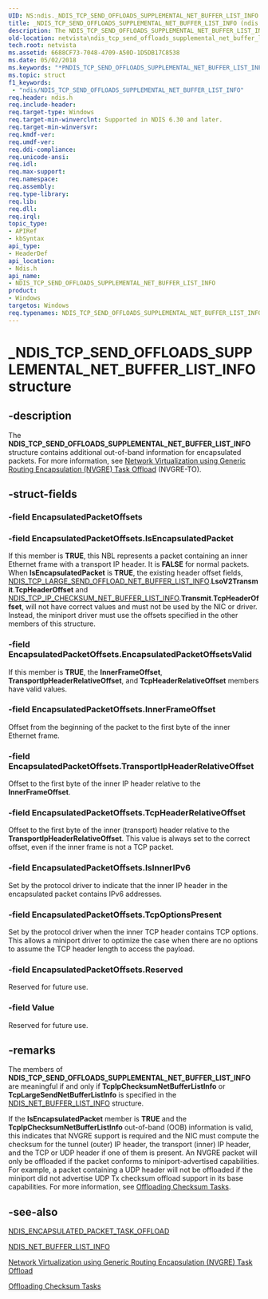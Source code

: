 ```yaml
---
UID: NS:ndis._NDIS_TCP_SEND_OFFLOADS_SUPPLEMENTAL_NET_BUFFER_LIST_INFO
title: _NDIS_TCP_SEND_OFFLOADS_SUPPLEMENTAL_NET_BUFFER_LIST_INFO (ndis.h)
description: The NDIS_TCP_SEND_OFFLOADS_SUPPLEMENTAL_NET_BUFFER_LIST_INFO structure contains additional out-of-band information for encapsulated packets.
old-location: netvista\ndis_tcp_send_offloads_supplemental_net_buffer_list_info.htm
tech.root: netvista
ms.assetid: 6688CF73-7048-4709-A50D-1D5DB17C8538
ms.date: 05/02/2018
ms.keywords: "*PNDIS_TCP_SEND_OFFLOADS_SUPPLEMENTAL_NET_BUFFER_LIST_INFO, NDIS_TCP_SEND_OFFLOADS_SUPPLEMENTAL_NET_BUFFER_LIST_INFO, NDIS_TCP_SEND_OFFLOADS_SUPPLEMENTAL_NET_BUFFER_LIST_INFO structure [Network Drivers Starting with Windows Vista], PNDIS_TCP_SEND_OFFLOADS_SUPPLEMENTAL_NET_BUFFER_LIST_INFO, PNDIS_TCP_SEND_OFFLOADS_SUPPLEMENTAL_NET_BUFFER_LIST_INFO structure pointer [Network Drivers Starting with Windows Vista], _NDIS_TCP_SEND_OFFLOADS_SUPPLEMENTAL_NET_BUFFER_LIST_INFO, ndis/NDIS_TCP_SEND_OFFLOADS_SUPPLEMENTAL_NET_BUFFER_LIST_INFO, ndis/PNDIS_TCP_SEND_OFFLOADS_SUPPLEMENTAL_NET_BUFFER_LIST_INFO, netvista.ndis_tcp_send_offloads_supplemental_net_buffer_list_info"
ms.topic: struct
f1_keywords:
 - "ndis/NDIS_TCP_SEND_OFFLOADS_SUPPLEMENTAL_NET_BUFFER_LIST_INFO"
req.header: ndis.h
req.include-header: 
req.target-type: Windows
req.target-min-winverclnt: Supported in NDIS 6.30 and later.
req.target-min-winversvr: 
req.kmdf-ver: 
req.umdf-ver: 
req.ddi-compliance: 
req.unicode-ansi: 
req.idl: 
req.max-support: 
req.namespace: 
req.assembly: 
req.type-library: 
req.lib: 
req.dll: 
req.irql: 
topic_type:
- APIRef
- kbSyntax
api_type:
- HeaderDef
api_location:
- Ndis.h
api_name:
- NDIS_TCP_SEND_OFFLOADS_SUPPLEMENTAL_NET_BUFFER_LIST_INFO
product:
- Windows
targetos: Windows
req.typenames: NDIS_TCP_SEND_OFFLOADS_SUPPLEMENTAL_NET_BUFFER_LIST_INFO, *PNDIS_TCP_SEND_OFFLOADS_SUPPLEMENTAL_NET_BUFFER_LIST_INFO
---
```


# _NDIS_TCP_SEND_OFFLOADS_SUPPLEMENTAL_NET_BUFFER_LIST_INFO structure


## -description


The <b>NDIS_TCP_SEND_OFFLOADS_SUPPLEMENTAL_NET_BUFFER_LIST_INFO</b> structure contains additional out-of-band information for encapsulated packets. For more information, see <a href="https://docs.microsoft.com/windows-hardware/drivers/ddi/ntddndis/ns-ntddndis-_ndis_encapsulated_packet_task_offload">Network Virtualization using Generic Routing Encapsulation (NVGRE) Task Offload</a> (NVGRE-TO).


## -struct-fields




### -field EncapsulatedPacketOffsets


### -field EncapsulatedPacketOffsets.IsEncapsulatedPacket

If this member is  <b>TRUE</b>, this NBL represents a packet containing an inner Ethernet frame with a transport IP header. It is <b>FALSE</b> for normal packets. When <b>IsEncapsulatedPacket</b> is <b>TRUE</b>, the existing header offset fields, <a href="https://docs.microsoft.com/windows-hardware/drivers/ddi/ndis/ns-ndis-_ndis_tcp_large_send_offload_net_buffer_list_info">NDIS_TCP_LARGE_SEND_OFFLOAD_NET_BUFFER_LIST_INFO</a>.<b>LsoV2Transmit</b>.<b>TcpHeaderOffset</b> and <a href="https://docs.microsoft.com/windows-hardware/drivers/ddi/ndis/ns-ndis-_ndis_tcp_ip_checksum_net_buffer_list_info">NDIS_TCP_IP_CHECKSUM_NET_BUFFER_LIST_INFO</a>.<b>Transmit</b>.<b>TcpHeaderOffset</b>, will not have correct values and must not be used by the NIC or driver. Instead, the miniport driver must use the offsets specified in the other members of this structure.


### -field EncapsulatedPacketOffsets.EncapsulatedPacketOffsetsValid

If this member is <b>TRUE</b>, the <b>InnerFrameOffset</b>, <b>TransportIpHeaderRelativeOffset</b>, and <b>TcpHeaderRelativeOffset</b> members
have valid values.


### -field EncapsulatedPacketOffsets.InnerFrameOffset

Offset from the beginning of the packet to the first byte of the inner Ethernet frame.


### -field EncapsulatedPacketOffsets.TransportIpHeaderRelativeOffset

Offset to the first byte of the inner IP header relative to the <b>InnerFrameOffset</b>.


### -field EncapsulatedPacketOffsets.TcpHeaderRelativeOffset

Offset to the first byte of the inner (transport) header relative to the <b>TransportIpHeaderRelativeOffset</b>. This value is always set to the correct offset, even if the inner frame is not a TCP packet.


### -field EncapsulatedPacketOffsets.IsInnerIPv6

Set by the protocol driver to indicate that the inner IP header in the encapsulated packet contains IPv6 addresses.


### -field EncapsulatedPacketOffsets.TcpOptionsPresent

Set by the protocol driver when the inner TCP header contains TCP options. This allows a miniport driver to optimize the case when there are no options to assume the TCP header length to access the payload.


### -field EncapsulatedPacketOffsets.Reserved

Reserved for future use.


### -field Value

Reserved for future use.


## -remarks



The members of <b>NDIS_TCP_SEND_OFFLOADS_SUPPLEMENTAL_NET_BUFFER_LIST_INFO</b> are meaningful if and only if <b>TcpIpChecksumNetBufferListInfo</b> or <b>TcpLargeSendNetBufferListInfo</b> is specified in the <a href="https://docs.microsoft.com/windows-hardware/drivers/ddi/ndis/ne-ndis-_ndis_net_buffer_list_info">NDIS_NET_BUFFER_LIST_INFO</a> structure.

If the <b>IsEncapsulatedPacket</b> member is <b>TRUE</b> and the <b>TcpIpChecksumNetBufferListInfo</b> out-of-band (OOB) information is valid, this indicates that NVGRE support is required and the NIC must compute the checksum for the tunnel (outer) IP header, the transport (inner) IP header, and the TCP or UDP header if one of them is present. An NVGRE packet will only be offloaded if the packet conforms to miniport-advertised capabilities. For example, a packet containing a UDP header will not be offloaded if the miniport did not advertise UDP Tx checksum offload support in its base capabilities. For more information, see <a href="https://docs.microsoft.com/windows-hardware/drivers/network/offloading-checksum-tasks">Offloading Checksum Tasks</a>.




## -see-also




<a href="https://docs.microsoft.com/windows-hardware/drivers/ddi/ntddndis/ns-ntddndis-_ndis_encapsulated_packet_task_offload">NDIS_ENCAPSULATED_PACKET_TASK_OFFLOAD</a>



<a href="https://docs.microsoft.com/windows-hardware/drivers/ddi/ndis/ne-ndis-_ndis_net_buffer_list_info">NDIS_NET_BUFFER_LIST_INFO</a>



<a href="https://docs.microsoft.com/windows-hardware/drivers/ddi/ntddndis/ns-ntddndis-_ndis_encapsulated_packet_task_offload">Network Virtualization using Generic Routing Encapsulation (NVGRE) Task Offload</a>



<a href="https://docs.microsoft.com/windows-hardware/drivers/network/offloading-checksum-tasks">Offloading Checksum Tasks</a>
 

 

